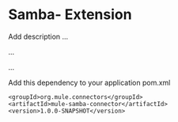 # Samba- Extension

Add description ...


...


...


Add this dependency to your application pom.xml

```
<groupId>org.mule.connectors</groupId>
<artifactId>mule-samba-connector</artifactId>
<version>1.0.0-SNAPSHOT</version>
```
